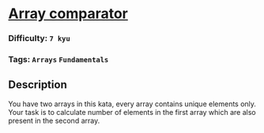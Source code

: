 # [Array comparator](https://www.codewars.com/kata/561046a9f629a8aac000001d)

### Difficulty: `7 kyu`

### Tags: `Arrays` `Fundamentals`

## Description

You have two arrays in this kata, every array contains unique elements only. Your task is to calculate number of elements in the first array which are also present in the second array.